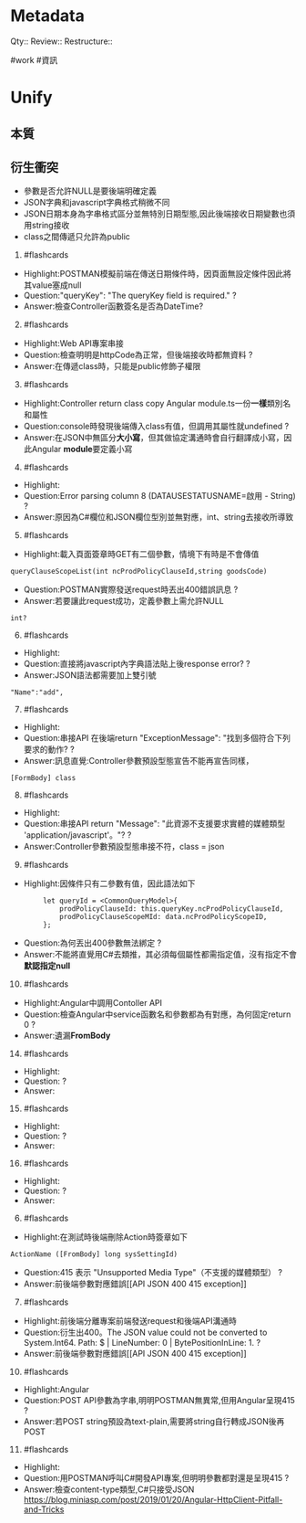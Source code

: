 # Metadata
Qty::
Review::
Restructure::

#work #資訊 
# Unify

## 本質

## 衍生衝突


- 參數是否允許NULL是要後端明確定義
- JSON字典和javascript字典格式稍微不同
- JSON日期本身為字串格式區分並無特別日期型態,因此後端接收日期變數也須用string接收
- class之間傳遞只允許為public

1. #flashcards 
- Highlight:POSTMAN模擬前端在傳送日期條件時，因頁面無設定條件因此將其value塞成null
- Question:"queryKey": "The queryKey field is required."
?
- Answer:檢查Controller函數簽名是否為DateTime?

2. #flashcards 
- Highlight:Web API專案串接
- Question:檢查明明是httpCode為正常，但後端接收時都無資料
?
- Answer:在傳遞class時，只能是public修飾子權限

3. #flashcards 
- Highlight:Controller return class copy Angular module.ts一份**一樣**類別名和屬性
- Question:console時發現後端傳入class有值，但調用其屬性就undefined
?
- Answer:在JSON中無區分**大小寫**，但其做協定溝通時會自行翻譯成小寫，因此Angular **module**要定義小寫

4. #flashcards 
- Highlight:
- Question:Error parsing column 8 (DATAUSESTATUSNAME=啟用 - String) 
?
- Answer:原因為C#欄位和JSON欄位型別並無對應，int、string去接收所導致

5. #flashcards 
- Highlight:載入頁面簽章時GET有二個參數，情境下有時是不會傳值
```
queryClauseScopeList(int ncProdPolicyClauseId,string goodsCode)
```
- Question:POSTMAN實際發送request時丟出400錯誤訊息
?
- Answer:若要讓此request成功，定義參數上需允許NULL
```
int?
```

6. #flashcards 
- Highlight:
- Question:直接將javascript內字典語法貼上後response error?
?
- Answer:JSON語法都需要加上雙引號
```
"Name":"add", 
```

7. #flashcards 
- Highlight:
- Question:串接API 在後端return "ExceptionMessage": "找到多個符合下列要求的動作?
?
- Answer:訊息直覺:Controller參數預設型態宣告不能再宣告同樣，
```
[FormBody] class
```

8. #flashcards 
- Highlight:
- Question:串接API return "Message": "此資源不支援要求實體的媒體類型 'application/javascript'。"?
?
- Answer:Controller參數預設型態串接不符，class = json

9. #flashcards 
- Highlight:因條件只有二參數有值，因此語法如下
```
        let queryId = <CommonQueryModel>{
            prodPolicyClauseId: this.queryKey.ncProdPolicyClauseId,
            prodPolicyClauseScopeMId: data.ncProdPolicyScopeID,          
        };
```
- Question:為何丟出400參數無法綁定
?
- Answer:不能將直覺用C#去類推，其必須每個屬性都需指定值，沒有指定不會**默認指定null**

10. #flashcards 
- Highlight:Angular中調用Contoller API
- Question:檢查Angular中service函數名和參數都為有對應，為何固定return 0
?
- Answer:遺漏**FromBody**

14. #flashcards 
- Highlight:
- Question:
?
- Answer:

15. #flashcards 
- Highlight:
- Question:
?
- Answer:

16. #flashcards 
- Highlight:
- Question:
?
- Answer:

6. #flashcards 
- Highlight:在測試時後端刪除Action時簽章如下
```
ActionName ([FromBody] long sysSettingId)
```
- Question:415 表示 "Unsupported Media Type"（不支援的媒體類型）
?
- Answer:前後端參數對應錯誤[[API JSON 400 415 exception]]


7. #flashcards 
- Highlight:前後端分離專案前端發送request和後端API溝通時
- Question:衍生出400。The JSON value could not be converted to System.Int64. Path: $ | LineNumber: 0 | BytePositionInLine: 1.
?
- Answer:前後端參數對應錯誤[[API JSON 400 415 exception]]


10. #flashcards 
- Highlight:Angular
- Question:POST API參數為字串,明明POSTMAN無異常,但用Angular呈現415
?
- Answer:若POST string預設為text-plain,需要將string自行轉成JSON後再POST

11. #flashcards 
- Highlight:
- Question:用POSTMAN呼叫C#開發API專案,但明明參數都對還是呈現415
?
- Answer:檢查content-type類型,C#只接受JSON
https://blog.miniasp.com/post/2019/01/20/Angular-HttpClient-Pitfall-and-Tricks
